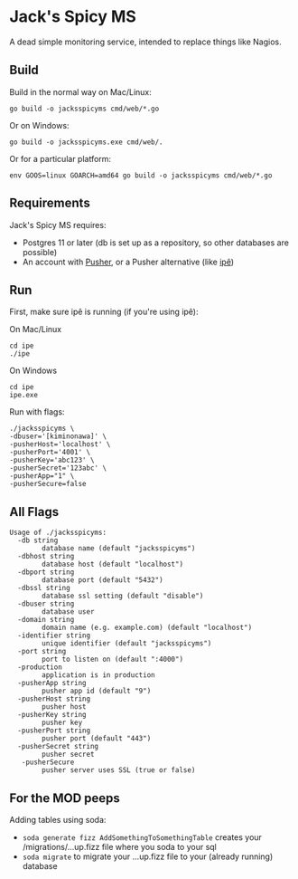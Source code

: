 
# Jack's Spicy MS

A dead simple monitoring service, intended to replace things like Nagios.

## Build

Build in the normal way on Mac/Linux:

~~~
go build -o jacksspicyms cmd/web/*.go
~~~

Or on Windows:

~~~
go build -o jacksspicyms.exe cmd/web/.
~~~

Or for a particular platform:

~~~
env GOOS=linux GOARCH=amd64 go build -o jacksspicyms cmd/web/*.go
~~~

## Requirements

Jack's Spicy MS requires:
- Postgres 11 or later (db is set up as a repository, so other databases are possible)
- An account with [Pusher](https://pusher.com/), or a Pusher alternative 
(like [ipê](https://github.com/dimiro1/ipe))

## Run

First, make sure ipê is running (if you're using ipê):

On Mac/Linux
~~~
cd ipe
./ipe 
~~~

On Windows
~~~
cd ipe
ipe.exe
~~~

Run with flags:

~~~
./jacksspicyms \
-dbuser='[kiminonawa]' \
-pusherHost='localhost' \
-pusherPort='4001' \
-pusherKey='abc123' \
-pusherSecret='123abc' \
-pusherApp="1" \
-pusherSecure=false
~~~~

## All Flags

~~~~
Usage of ./jacksspicyms:
  -db string
        database name (default "jacksspicyms")
  -dbhost string
        database host (default "localhost")
  -dbport string
        database port (default "5432")
  -dbssl string
        database ssl setting (default "disable")
  -dbuser string
        database user
  -domain string
        domain name (e.g. example.com) (default "localhost")
  -identifier string
        unique identifier (default "jacksspicyms")
  -port string
        port to listen on (default ":4000")
  -production
        application is in production
  -pusherApp string
        pusher app id (default "9")
  -pusherHost string
        pusher host
  -pusherKey string
        pusher key
  -pusherPort string
        pusher port (default "443")
  -pusherSecret string
        pusher secret
   -pusherSecure
        pusher server uses SSL (true or false)
~~~~

## For the MOD peeps

Adding tables using soda:
- `soda generate fizz AddSomethingToSomethingTable` creates your /migrations/...up.fizz file where you soda to your sql
- `soda migrate` to migrate your ...up.fizz file to your (already running) database